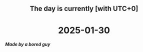 <h2 align=center>The day is currently [with UTC+0]</h2>
<h1 align=center><!--TIME BEGIN-->2025-01-30<!--TIME END--></h1>
<h5>Made by a bored guy</h5>

